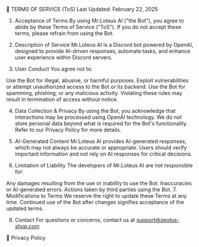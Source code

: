 📜 TERMS OF SERVICE (ToS)
Last Updated: February 22, 2025

1. Acceptance of Terms
By using Mr.Loteus AI ("the Bot"), you agree to abide by these Terms of Service ("ToS"). If you do not accept these terms, please refrain from using the Bot.

2. Description of Service
Mr.Loteus AI is a Discord bot powered by OpenAI, designed to provide AI-driven responses, automate tasks, and enhance user experience within Discord servers.

3. User Conduct
You agree not to:

Use the Bot for illegal, abusive, or harmful purposes.
Exploit vulnerabilities or attempt unauthorized access to the Bot or its backend.
Use the Bot for spamming, phishing, or any malicious activity.
Violating these rules may result in termination of access without notice.

4. Data Collection & Privacy
By using the Bot, you acknowledge that interactions may be processed using OpenAI technology. We do not store personal data beyond what is required for the Bot's functionality. Refer to our Privacy Policy for more details.

5. AI-Generated Content
Mr.Loteus AI provides AI-generated responses, which may not always be accurate or appropriate. Users should verify important information and not rely on AI responses for critical decisions.

6. Limitation of Liability
The developers of Mr.Loteus AI are not responsible for:

Any damages resulting from the use or inability to use the Bot.
Inaccuracies or AI-generated errors.
Actions taken by third parties using the Bot.
7. Modifications to Terms
We reserve the right to update these Terms at any time. Continued use of the Bot after changes signifies acceptance of the updated terms.

8. Contact
For questions or concerns, contact us at support@zeotus-shop.com

🔗 Privacy Policy
